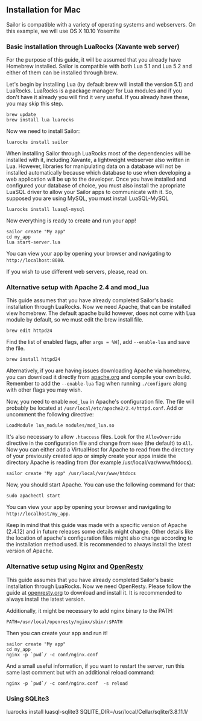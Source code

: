 ## Installation for Mac

Sailor is compatible with a variety of operating systems and webservers. On this example, we will use OS X 10.10 Yosemite

### Basic installation through LuaRocks (Xavante web server)

For the purpose of this guide, it will be assumed that you already have Homebrew installed. Sailor is compatible with both Lua 5.1 and Lua 5.2 and either of them can be installed through brew. 

Let's begin by installing Lua (by default brew will install the version 5.1) and LuaRocks. LuaRocks is a package manager for Lua modules and if you don't have it already you will find it very useful. If you already have these, you may skip this step.

    brew update
    brew install lua luarocks 


Now we need to install Sailor:

    luarocks install sailor

When installing Sailor through LuaRocks most of the dependencies will be installed with it, including Xavante, a lightweight webserver also written in Lua. However, libraries for manipulating data on a database will not be installed automatically because which database to use when developing a web application will be up to the developer. Once you have installed and configured your database of choice, you must also install the apropriate LuaSQL driver to allow your Sailor apps to communicate with it. So, supposed you are using MySQL, you must install LuaSQL-MySQL

    luarocks install luasql-mysql

Now everything is ready to create and run your app!

    sailor create "My app"
    cd my_app
    lua start-server.lua

You can view your app by opening your browser and navigating to `http://localhost:8080`.

If you wish to use different web servers, please, read on.


### Alternative setup with Apache 2.4 and mod_lua
    
This guide assumes that you have already completed Sailor's basic installation through LuaRocks. Now we need Apache, that can be installed view homebrew. The default apache build however, does not come with Lua module by default, so we must edit the brew install file.

    brew edit httpd24

Find the list of enabled flags, after `args = %W[`, add `--enable-lua` and save the file.

    brew install httpd24

Alternatively, if you are having issues downloading Apache via homebrew, you can download it directly from [apache.org](http://apache.org) and compile your own build. Remember to add the `--enable-lua` flag when running `./configure` along with other flags you may wish.

Now, you need to enable `mod_lua` in Apache's configuration file. The file will probably be located at `/usr/local/etc/apache2/2.4/httpd.conf`. Add or uncomment the following directive:

    LoadModule lua_module modules/mod_lua.so

It's also necessary to allow `.htaccess` files. Look for the `AllowOverride` directive in the configuration file and change from `None` (the default) to `All`. Now you can either add a VirtualHost for Apache to read from the directory of your previously created app or simply create your apps inside the directory Apache is reading from (for example /usr/local/var/www/htdocs).

    sailor create "My app" /usr/local/var/www/htdocs

Now, you should start Apache. You can use the following command for that:

    sudo apachectl start

You can view your app by opening your browser and navigating to `http://localhost/my_app`.

Keep in mind that this guide was made with a specific version of Apache (2.4.12) and in future releases some details might change. Other details like the location of apache's configuration files might also change according to the installation method used. It is recommended to always install the latest version of Apache.


### Alternative setup using Nginx and [OpenResty](http://openresty.org/)

This guide assumes that you have already completed Sailor's basic installation through LuaRocks. Now we need OpenResty. Please follow the guide at [openresty.org](http://openresty.org/#Download) to download and install it. It is recommended to always install the latest version.

Additionally, it might be necessary to add nginx binary to the PATH:

    PATH=/usr/local/openresty/nginx/sbin/:$PATH

Then you can create your app and run it!

    sailor create "My app"
    cd my_app
    nginx -p `pwd`/ -c conf/nginx.conf 

And a small useful information, if you want to restart the server, run this same last comment but with an additional reload command:

    nginx -p `pwd`/ -c conf/nginx.conf  -s reload

### Using SQLite3

luarocks install luasql-sqlite3 SQLITE_DIR=/usr/local/Cellar/sqlite/3.8.11.1/